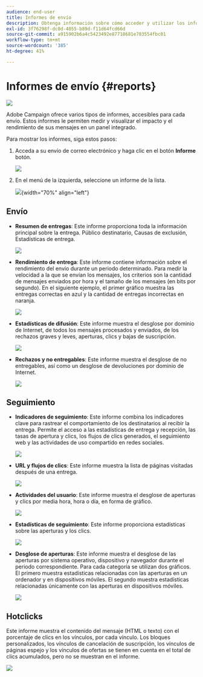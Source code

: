 ```yaml
---
audience: end-user
title: Informes de envío
description: Obtenga información sobre cómo acceder y utilizar los informes de envío
exl-id: 3f76298f-dc0d-4055-b89d-f11d64fcd66d
source-git-commit: a915902b6a4c5423492e87718681e783554fbc01
workflow-type: tm+mt
source-wordcount: '385'
ht-degree: 41%

---
```


# Informes de envío {#reports}

![](../assets/do-not-localize/badge.png)

<!--
detail delivery reports and how to access them

same content as in v7 (excepted for the navigation that is similar to AJO
-->

Adobe Campaign ofrece varios tipos de informes, accesibles para cada envío. Estos informes le permiten medir y visualizar el impacto y el rendimiento de sus mensajes en un panel integrado.

Para mostrar los informes, siga estos pasos:

1. Acceda a su envío de correo electrónico y haga clic en el botón **Informe** botón.

   ![](assets/reporting.png)

1. En el menú de la izquierda, seleccione un informe de la lista.

   ![](assets/reporting2.png){width="70%" align="left"}

## Envío

* **Resumen de entregas**: Este informe proporciona toda la información principal sobre la entrega. Público destinatario, Causas de exclusión, Estadísticas de entrega.

   ![](assets/reporting3.png)

* **Rendimiento de entrega**: Este informe contiene información sobre el rendimiento del envío durante un periodo determinado. Para medir la velocidad a la que se envían los mensajes, los criterios son la cantidad de mensajes enviados por hora y el tamaño de los mensajes (en bits por segundo). En el siguiente ejemplo, el primer gráfico muestra las entregas correctas en azul y la cantidad de entregas incorrectas en naranja.

   ![](assets/reporting3bis.png)

* **Estadísticas de difusión**: Este informe muestra el desglose por dominio de Internet, de todos los mensajes procesados y enviados, de los rechazos graves y leves, aperturas, clics y bajas de suscripción.

   ![](assets/reporting4.png)

* **Rechazos y no entregables**: Este informe muestra el desglose de no entregables, así como un desglose de devoluciones por dominio de Internet.

   ![](assets/reporting5.png)

## Seguimiento

* **Indicadores de seguimiento**: Este informe combina los indicadores clave para rastrear el comportamiento de los destinatarios al recibir la entrega. Permite el acceso a las estadísticas de entrega y recepción, las tasas de apertura y clics, los flujos de clics generados, el seguimiento web y las actividades de uso compartido en redes sociales.

   ![](assets/reporting6.png)

* **URL y flujos de clics**: Este informe muestra la lista de páginas visitadas después de una entrega.

   ![](assets/reporting7.png)

* **Actividades del usuario**: Este informe muestra el desglose de aperturas y clics por media hora, hora o día, en forma de gráfico.

   ![](assets/reporting8.png)

* **Estadísticas de seguimiento**: Este informe proporciona estadísticas sobre las aperturas y los clics.

   ![](assets/reporting9.png)

* **Desglose de aperturas**: Este informe muestra el desglose de las aperturas por sistema operativo, dispositivo y navegador durante el periodo correspondiente. Para cada categoría se utilizan dos gráficos. El primero muestra estadísticas relacionadas con las aperturas en un ordenador y en dispositivos móviles. El segundo muestra estadísticas relacionadas únicamente con las aperturas en dispositivos móviles.

   ![](assets/reporting10.png)

## Hotclicks

Este informe muestra el contenido del mensaje (HTML o texto) con el porcentaje de clics en los vínculos, por cada vínculo. Los bloques personalizados, los vínculos de cancelación de suscripción, los vínculos de páginas espejo y los vínculos de ofertas se tienen en cuenta en el total de clics acumulados, pero no se muestran en el informe.

![](assets/reporting11.png)
